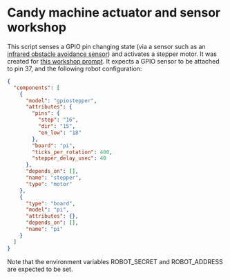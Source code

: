 # Candy machine actuator and sensor workshop

This script senses a GPIO pin changing state (via a sensor such as an [infrared obstacle avoidance sensor](https://www.amazon.com/HiLetgo-Infrared-Avoidance-Reflective-Photoelectric/dp/B07W97H2WS)) and activates a stepper motor.
It was created for [this workshop prompt](https://docs.google.com/document/d/1hjI9_Ubdz2aDzBvj8GrPfG2kBaUQC7tOXY1bfYC11Uo/edit?usp=sharing).
It expects a GPIO sensor to be attached to pin 37, and the following robot configuration:

``` json
{
  "components": [
    {
      "model": "gpiostepper",
      "attributes": {
        "pins": {
          "step": "16",
          "dir": "15",
          "en_low": "18"
        },
        "board": "pi",
        "ticks_per_rotation": 400,
        "stepper_delay_usec": 40
      },
      "depends_on": [],
      "name": "stepper",
      "type": "motor"
    },
    {
      "type": "board",
      "model": "pi",
      "attributes": {},
      "depends_on": [],
      "name": "pi"
    }
  ]
}
```

Note that the environment variables ROBOT_SECRET and ROBOT_ADDRESS are expected to be set.
